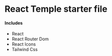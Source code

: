 # React Temple starter file

#### Includes

-   React
-   React Router Dom
-   React Icons
-   Tailwind Css
